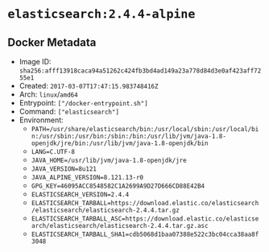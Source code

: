 # `elasticsearch:2.4.4-alpine`

## Docker Metadata

- Image ID: `sha256:afff13918caca94a51262c424fb3bd4ad149a23a778d84d3e0af423aff7255e1`
- Created: `2017-03-07T17:47:15.983748416Z`
- Arch: `linux`/`amd64`
- Entrypoint: `["/docker-entrypoint.sh"]`
- Command: `["elasticsearch"]`
- Environment:
  - `PATH=/usr/share/elasticsearch/bin:/usr/local/sbin:/usr/local/bin:/usr/sbin:/usr/bin:/sbin:/bin:/usr/lib/jvm/java-1.8-openjdk/jre/bin:/usr/lib/jvm/java-1.8-openjdk/bin`
  - `LANG=C.UTF-8`
  - `JAVA_HOME=/usr/lib/jvm/java-1.8-openjdk/jre`
  - `JAVA_VERSION=8u121`
  - `JAVA_ALPINE_VERSION=8.121.13-r0`
  - `GPG_KEY=46095ACC8548582C1A2699A9D27D666CD88E42B4`
  - `ELASTICSEARCH_VERSION=2.4.4`
  - `ELASTICSEARCH_TARBALL=https://download.elastic.co/elasticsearch/elasticsearch/elasticsearch-2.4.4.tar.gz`
  - `ELASTICSEARCH_TARBALL_ASC=https://download.elastic.co/elasticsearch/elasticsearch/elasticsearch-2.4.4.tar.gz.asc`
  - `ELASTICSEARCH_TARBALL_SHA1=cdb5068d1baa07388e522c3bc04cca38aa8f3048`
